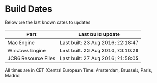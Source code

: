 # Build Dates

Below are the last known dates to updates

Part | Last build update
-----|-----
Mac Engine | Last built: 23 Aug 2016; 22:18:47
Windows Engine | Last built: 23 Aug 2016; 23:10:26
JCR6 Resource Files | Last built: 27 Aug 2016; 21:58:05
All times are in CET (Central European Time: Amsterdam, Brussels, Paris, Madrid)



